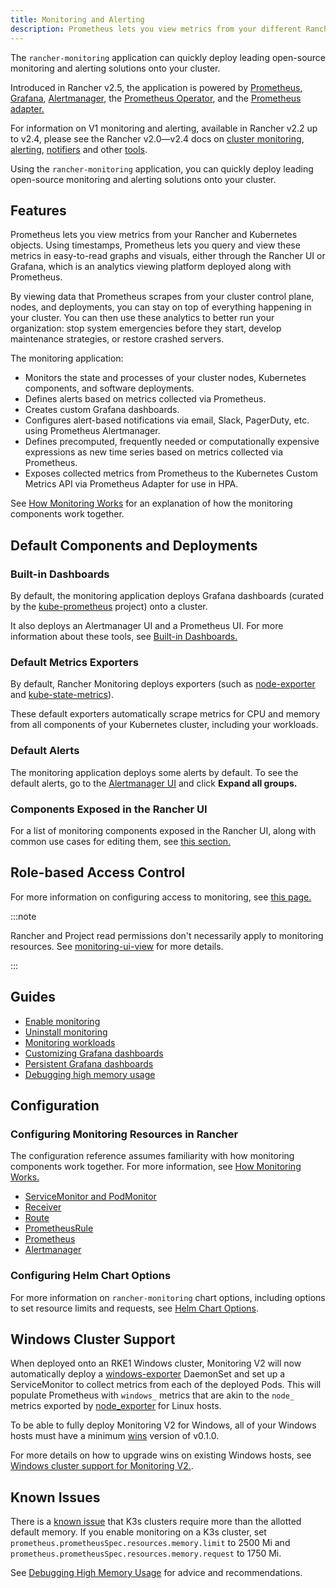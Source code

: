 ```yaml
---
title: Monitoring and Alerting
description: Prometheus lets you view metrics from your different Rancher and Kubernetes objects. Learn about the scope of monitoring and how to enable cluster monitoring
---
```


<head>
  <link rel="canonical" href="https://ranchermanager.docs.rancher.com/integrations-in-rancher/monitoring-and-alerting"/>
</head>

The `rancher-monitoring` application can quickly deploy leading open-source monitoring and alerting solutions onto your cluster.

Introduced in Rancher v2.5, the application is powered by [Prometheus](https://prometheus.io/), [Grafana](https://grafana.com/grafana/),  [Alertmanager](https://prometheus.io/docs/alerting/latest/alertmanager/), the [Prometheus Operator](https://github.com/prometheus-operator/prometheus-operator), and the [Prometheus adapter.](https://github.com/DirectXMan12/k8s-prometheus-adapter) 

For information on V1 monitoring and alerting, available in Rancher v2.2 up to v2.4, please see the Rancher v2.0—v2.4 docs on [cluster monitoring](https://github.com/rancher/rancher-docs/tree/main/archived_docs/en/version-2.0-2.4/explanations/integrations-in-rancher/cluster-monitoring/cluster-monitoring.md), [alerting](https://github.com/rancher/rancher-docs/tree/main/archived_docs/en/version-2.0-2.4/explanations/integrations-in-rancher/cluster-alerts/cluster-alerts.md), [notifiers](https://github.com/rancher/rancher-docs/tree/main/archived_docs/en/version-2.0-2.4/explanations/integrations-in-rancher/notifiers.md) and other [tools](https://github.com/rancher/rancher-docs/tree/main/archived_docs/en/version-2.0-2.4/reference-guides/rancher-project-tools/rancher-project-tools.md).

Using the `rancher-monitoring` application, you can quickly deploy leading open-source monitoring and alerting solutions onto your cluster.

## Features

Prometheus lets you view metrics from your Rancher and Kubernetes objects. Using timestamps, Prometheus lets you query and view these metrics in easy-to-read graphs and visuals, either through the Rancher UI or Grafana, which is an analytics viewing platform deployed along with Prometheus.

By viewing data that Prometheus scrapes from your cluster control plane, nodes, and deployments, you can stay on top of everything happening in your cluster. You can then use these analytics to better run your organization: stop system emergencies before they start, develop maintenance strategies, or restore crashed servers.

The monitoring application:

- Monitors the state and processes of your cluster nodes, Kubernetes components, and software deployments.
- Defines alerts based on metrics collected via Prometheus.
- Creates custom Grafana dashboards.
- Configures alert-based notifications via email, Slack, PagerDuty, etc. using Prometheus Alertmanager.
- Defines precomputed, frequently needed or computationally expensive expressions as new time series based on metrics collected via Prometheus.
- Exposes collected metrics from Prometheus to the Kubernetes Custom Metrics API via Prometheus Adapter for use in HPA.

See [How Monitoring Works](how-monitoring-works.md) for an explanation of how the monitoring components work together.

## Default Components and Deployments

### Built-in Dashboards

By default, the monitoring application deploys Grafana dashboards (curated by the [kube-prometheus](https://github.com/prometheus-operator/kube-prometheus) project) onto a cluster.

It also deploys an Alertmanager UI and a Prometheus UI. For more information about these tools, see [Built-in Dashboards.](built-in-dashboards.md)
### Default Metrics Exporters

By default, Rancher Monitoring deploys exporters (such as [node-exporter](https://github.com/prometheus/node_exporter) and [kube-state-metrics](https://github.com/kubernetes/kube-state-metrics)).

These default exporters automatically scrape metrics for CPU and memory from all components of your Kubernetes cluster, including your workloads.

### Default Alerts

The monitoring application deploys some alerts by default. To see the default alerts, go to the [Alertmanager UI](built-in-dashboards.md#alertmanager-ui) and click **Expand all groups.**

### Components Exposed in the Rancher UI

For a list of monitoring components exposed in the Rancher UI, along with common use cases for editing them, see [this section.](how-monitoring-works.md#components-exposed-in-the-rancher-ui)

## Role-based Access Control

For more information on configuring access to monitoring, see [this page.](rbac-for-monitoring.md)

:::note

Rancher and Project read permissions don't necessarily apply to monitoring resources. See [monitoring-ui-view](rbac-for-monitoring.md#additional-monitoring-clusterroles) for more details.

:::

## Guides

- [Enable monitoring](../../how-to-guides/advanced-user-guides/monitoring-alerting-guides/enable-monitoring.md)
- [Uninstall monitoring](../../how-to-guides/advanced-user-guides/monitoring-alerting-guides/uninstall-monitoring.md)
- [Monitoring workloads](../../how-to-guides/advanced-user-guides/monitoring-alerting-guides/set-up-monitoring-for-workloads.md)
- [Customizing Grafana dashboards](../../how-to-guides/advanced-user-guides/monitoring-alerting-guides/customize-grafana-dashboard.md)
- [Persistent Grafana dashboards](../../how-to-guides/advanced-user-guides/monitoring-alerting-guides/create-persistent-grafana-dashboard.md)
- [Debugging high memory usage](../../how-to-guides/advanced-user-guides/monitoring-alerting-guides/debug-high-memory-usage.md)

## Configuration

### Configuring Monitoring Resources in Rancher

The configuration reference assumes familiarity with how monitoring components work together. For more information, see [How Monitoring Works.](how-monitoring-works.md)

- [ServiceMonitor and PodMonitor](../../reference-guides/monitoring-v2-configuration/servicemonitors-and-podmonitors.md)
- [Receiver](../../reference-guides/monitoring-v2-configuration/receivers.md)
- [Route](../../reference-guides/monitoring-v2-configuration/routes.md)
- [PrometheusRule](../../how-to-guides/advanced-user-guides/monitoring-v2-configuration-guides/advanced-configuration/prometheusrules.md)
- [Prometheus](../../how-to-guides/advanced-user-guides/monitoring-v2-configuration-guides/advanced-configuration/prometheus.md)
- [Alertmanager](../../how-to-guides/advanced-user-guides/monitoring-v2-configuration-guides/advanced-configuration/alertmanager.md)

### Configuring Helm Chart Options

For more information on `rancher-monitoring` chart options, including options to set resource limits and requests, see [Helm Chart Options](../../reference-guides/monitoring-v2-configuration/helm-chart-options.md).

## Windows Cluster Support

When deployed onto an RKE1 Windows cluster, Monitoring V2 will now automatically deploy a [windows-exporter](https://github.com/prometheus-community/windows_exporter) DaemonSet and set up a ServiceMonitor to collect metrics from each of the deployed Pods. This will populate Prometheus with `windows_` metrics that are akin to the `node_` metrics exported by [node_exporter](https://github.com/prometheus/node_exporter) for Linux hosts.

To be able to fully deploy Monitoring V2 for Windows, all of your Windows hosts must have a minimum [wins](https://github.com/rancher/wins) version of v0.1.0.

For more details on how to upgrade wins on existing Windows hosts, see [Windows cluster support for Monitoring V2.](windows-support.md).

## Known Issues

There is a [known issue](https://github.com/rancher/rancher/issues/28787#issuecomment-693611821) that K3s clusters require more than the allotted default memory. If you enable monitoring on a K3s cluster, set `prometheus.prometheusSpec.resources.memory.limit` to 2500 Mi and `prometheus.prometheusSpec.resources.memory.request` to 1750 Mi.

See [Debugging High Memory Usage](../../how-to-guides/advanced-user-guides/monitoring-alerting-guides/debug-high-memory-usage.md) for advice and recommendations.

